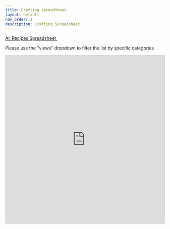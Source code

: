 ```yaml
---
title: Crafting spreadsheet
layout: default
nav_order: 2
description: Crafting Spreadsheet
---
```




<a class="btn btn-pink" href="https://airtable.com/shrn0GCmAPLiAo42L" target="_blank" rel="noopener noreferrer">All Recipes Spreadsheet <svg viewBox="0 0 24 24" aria-labelledby="svg-external-link-title" width="1em" height="1em"><use xlink:href="#svg-external-link"></use></svg></a>

Please use the "views" dropdown to filter the list by specific categories

<iframe class="airtable-embed" src="https://airtable.com/embed/shrn0GCmAPLiAo42L?backgroundColor=red" frameborder="0" onmousewheel="" width="100%" height="533" style="background: transparent; border: 1px solid #ccc;"></iframe>